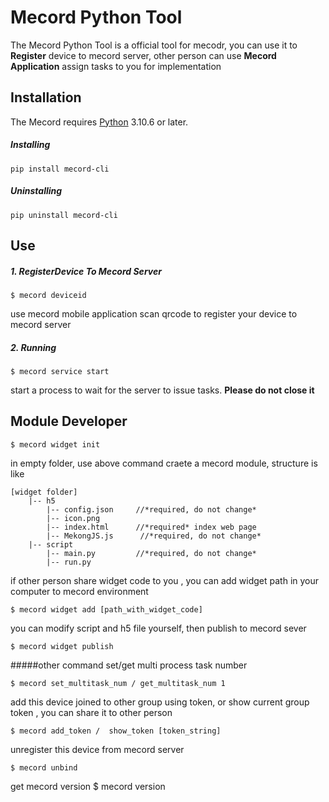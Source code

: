 Mecord Python Tool
===============================================
The Mecord Python Tool is a official tool for mecodr, you can use it to **Register** device to mecord server, other person can use **Mecord Application** assign tasks to you for implementation

Installation
------------

The Mecord requires [Python](http://www.python.org/download) 3.10.6 or later.

##### Installing
    pip install mecord-cli

##### Uninstalling
    pip uninstall mecord-cli

Use
------------
##### 1. RegisterDevice To Mecord Server
    $ mecord deviceid
use mecord mobile application scan qrcode to register your device to mecord server

##### 2. Running
    $ mecord service start
start a process to wait for the server to issue tasks. **Please do not close it**

Module Developer
------------
    $ mecord widget init

in empty folder, use above command craete a mecord module, structure is like 
    
    [widget folder]
        |-- h5
            |-- config.json     //*required, do not change*
            |-- icon.png
            |-- index.html      //*required* index web page
            |-- MekongJS.js      //*required, do not change*
        |-- script
            |-- main.py         //*required, do not change* 
            |-- run.py

if other person share widget code to you , you can add widget path in your computer to mecord environment

    $ mecord widget add [path_with_widget_code]

you can modify script and h5 file yourself, then publish to mecord sever 
    
    $ mecord widget publish

#####other command
set/get multi process task number

    $ mecord set_multitask_num / get_multitask_num 1

add this device joined to other group using token, or show current group token , you can share it to other person

    $ mecord add_token /  show_token [token_string]

unregister this device from mecord server

    $ mecord unbind

get mecord version
    $ mecord version